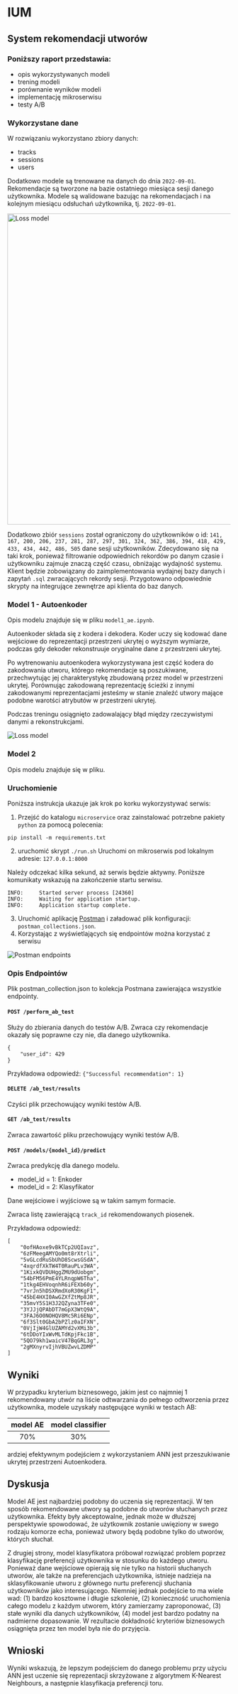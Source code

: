 # IUM
## System rekomendacji utworów

### Poniższy raport przedstawia:
- opis wykorzystywanych modeli
- trening modeli
- porównanie wyników modeli
- implementację mikroserwisu
- testy A/B

### Wykorzystane dane

W rozwiązaniu wykorzystano zbiory danych:
- tracks
- sessions
- users

Dodatkowo modele są trenowane na danych do dnia `2022-09-01`. Rekomendacje są tworzone na bazie ostatniego miesiąca sesji danego użytkownika.
Modele są walidowane bazując na rekomendacjach i na kolejnym miesiącu odsłuchań użytkownika, tj. `2022-09-01`.

<img src="plots/barplot_sessions_time.jpg" alt="Loss model" width="700">


Dodatkowo zbiór `sessions` został ograniczony do użytkowników o id: `141, 167, 200, 206, 237, 281, 287, 297, 301, 324, 362, 386, 394, 418, 429, 433, 434, 442, 486, 505`
dane sesji użytkowników. Zdecydowano się na taki krok, ponieważ filtrowanie odpowiednich rekordów po danym czasie i użytkowniku zajmuje znaczą część czasu, obniżając wydajność systemu.
Klient będzie zobowiązany do zaimplementowania wydajnej bazy danych i zapytań `.sql` zwracających rekordy sesji. Przygotowano odpowiednie skrypty na integrujące zewnętrze api klienta do baz danych.

### Model 1 - Autoenkoder

Opis modelu znajduje się w pliku `model1_ae.ipynb`.

Autoenkoder składa się z kodera i dekodera.
Koder uczy się kodować dane wejściowe do reprezentacji przestrzeni ukrytej
o wyższym wymiarze, podczas gdy dekoder rekonstruuje oryginalne dane z przestrzeni ukrytej.

Po wytrenowaniu autoenkodera wykorzystywana jest część kodera do zakodowania utworu,
którego rekomendacje są poszukiwane, przechwytując jej charakterystykę zbudowaną
przez model w przestrzeni ukrytej.
Porównując zakodowaną reprezentację ścieżki z innymi zakodowanymi
reprezentacjami jesteśmy w stanie znaleźć utwory mające podobne warotści atrybutów
w przestrzeni ukrytej.

Podczas treningu osiągnięto zadowalający błąd między rzeczywistymi danymi a rekonstrukcjami.

![Loss model](plots/loss_model_1.png)

### Model 2

Opis modelu znajduje się w pliku.

### Uruchomienie

Poniższa instrukcja ukazuje jak krok po korku wykorzystywać serwis:

1. Przejść do katalogu `microservice` oraz zainstalować potrzebne pakiety `python` za pomocą polecenia:

`
pip install -m requirements.txt
`

2. uruchomić skrypt `./run.sh`
Uruchomi on mikroserwis pod lokalnym adresie: `127.0.0.1:8000`

Należy odczekać kilka sekund, aż serwis będzie aktywny. Poniższe komunikaty wskazują na zakończenie startu serwisu.

```
INFO:     Started server process [24360]
INFO:     Waiting for application startup.
INFO:     Application startup complete.
```

3. Uruchomić aplikację [Postman](https://www.postman.com/downloads/) i załadować plik konfiguracji: `postman_collections.json`.
4. Korzystając z wyświetlających się endpointów można korzystać z serwisu

![Postman endpoints](plots/postman_endpoints.png)

### Opis Endpointów

Plik postman_collection.json to kolekcja Postmana zawierająca wszystkie endpointy.


#### `POST /perform_ab_test`

Służy do zbierania danych do testów A/B. Zwraca czy rekomendacje okazały się poprawne czy nie, dla danego użytkownika.

```
{
    "user_id": 429
}
```
Przykładowa odpowiedź: `{"Successful recommendation": 1}`

#### `DELETE /ab_test/results`

Czyści plik przechowujący wyniki testów A/B.

#### `GET /ab_test/results`

Zwraca zawartość pliku przechowujący wyniki testów A/B.

#### `POST /models/{model_id}/predict`

Zwraca predykcję dla danego modelu.

- model_id = 1: Enkoder
- model_id = 2: Klasyfikator

Dane wejściowe i wyjściowe są w takim samym formacie.

Zwraca listę zawierającą `track_id` rekomendowanych piosenek.

Przykładowa odpowiedź:

```
[
    "0ofHAoxe9vBkTCp2UQIavz",
    "6zFMeegAMYQo0mt8rXtrli",
    "5vGLcdRuSbUhD8ScwsGSdA",
    "4xqrdfXkTW4T0RauPLv3WA",
    "1KixkQVDUHggZMU9dUobgm",
    "54bFM56PmE4YLRnqpW6Tha",
    "1tkg4EHVoqnhR6iFEXb60y",
    "7vrJn5hDSXRmdXoR30KgF1",
    "45bE4HXI0AwGZXfZtMp8JR",
    "35mvY5S1H3J2QZyna3TFe0",
    "3YJJjQPAbDT7mGpX3WtQ9A",
    "3FAJ6O0NOHQV8Mc5Ri6ENp",
    "6f3Slt0GbA2bPZlz0aIFXN",
    "0VjIjW4GlUZAMYd2vXMi3b",
    "6tDDoYIxWvMLTdKpjFkc1B",
    "5QO79kh1waicV47BqGRL3g",
    "2gMXnyrvIjhVBUZwvLZDMP"
]
```
## Wyniki
W przypadku kryterium biznesowego, jakim jest co najmniej 1 rekomendowany utwór na liście odtwarzania do pełnego odtworzenia przez użytkownika, modele uzyskały następujące wyniki w testach AB:

| **model AE** | **model classifier** |
| :---: | :---: |
| 70% | 30% |

ardziej efektywnym podejściem z wykorzystaniem ANN jest przeszukiwanie ukrytej przestrzeni Autoenkodera.

## Dyskusja
Model AE jest najbardziej podobny do uczenia się reprezentacji. W ten sposób rekomendowane utwory są podobne do utworów słuchanych przez użytkownika. Efekty były akceptowalne, jednak może w dłuższej perspektywie spowodować, że użytkownik zostanie uwięziony w swego rodzaju komorze echa, ponieważ utwory będą podobne tylko do utworów, których słuchał.

Z drugiej strony, model klasyfikatora próbował rozwiązać problem poprzez klasyfikację preferencji użytkownika w stosunku do każdego utworu. Ponieważ dane wejściowe opierają się nie tylko na historii słuchanych utworów, ale także na preferencjach użytkownika, istnieje nadzieja na sklasyfikowanie utworu z głównego nurtu preferencji słuchania użytkowników jako interesującego. Niemniej jednak podejście to ma wiele wad: (1) bardzo kosztowne i długie szkolenie, (2) konieczność uruchomienia całego modelu z każdym utworem, który zamierzamy zaproponować, (3) stałe wyniki dla danych użytkowników, (4) model jest bardzo podatny na nadmierne dopasowanie. W rezultacie dokładność kryteriów biznesowych osiągnięta przez ten model była nie do przyjęcia.

## Wnioski
Wyniki wskazują, że lepszym podejściem do danego problemu przy użyciu ANN jest uczenie się reprezentacji skrzyżowane z algorytmem K-Nearest Neighbours, a następnie klasyfikacja preferencji toru.










